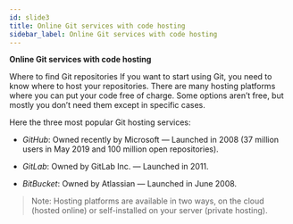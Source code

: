 ```yaml
---
id: slide3
title: Online Git services with code hosting
sidebar_label: Online Git services with code hosting
---
```


**Online Git services with code hosting**

Where to find Git repositories
If you want to start using Git, you need to know where to host your repositories. There are many hosting platforms where you can put your code free of charge. Some options aren’t free, but mostly you don’t need them except in specific cases.

Here the three most popular Git hosting services:

- *GitHub*: Owned recently by Microsoft — Launched in 2008 (37 million users in May 2019 and 100 million open repositories).

- *GitLab*: Owned by GitLab Inc. — Launched in 2011.

- *BitBucket*: Owned by Atlassian — Launched in June 2008.

> Note: Hosting platforms are available in two ways, on the cloud (hosted online) or self-installed on your server (private hosting).
